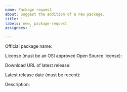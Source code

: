 ```yaml
---
name: Package request
about: Suggest the addition of a new package.
title: ''
labels: new, package-request
assignees: ''

---
```


Official package name:

License (must be an OSI approved Open Source license):

Download URL of latest release:

Latest release date (must be recent):

Description:
